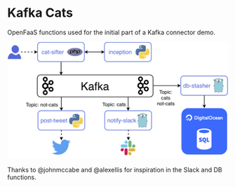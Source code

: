 # Kafka Cats

OpenFaaS functions used for the initial part of a Kafka connector demo.

![Demo Overview](./images/overview.png "Demo Overview")


Thanks to @johnmccabe and @alexellis for inspiration in the Slack and DB functions.
